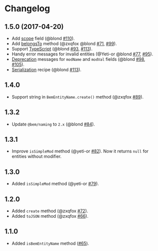 Changelog
=========

1.5.0 (2017-04-20)
------------------

* Add [scope](./README.md#scope) field (@blond [#110]).
* Add [belongsTo](./README.md#belongstoentityname) method (@zxqfox @blond [#71], [#99]).
* Support [TypeScript](./README.md#typescript-support) (@blond [#93], [#113]).
* Handy error messages for invalid entities (@Yeti-or @blond [#77], [#95]).
* [Deprecation](./README.md#deprecation) messages for `modName` and `modVal` fields (@blond [#98], [#105]).
* [Serialization](./README.md#serialization) recipe (@blond [#113]).

[#113]: https://github.com/bem-sdk/bem-entity-name/pull/113
[#110]: https://github.com/bem-sdk/bem-entity-name/pull/110
[#105]: https://github.com/bem-sdk/bem-entity-name/pull/105
[#99]: https://github.com/bem-sdk/bem-entity-name/pull/99
[#98]: https://github.com/bem-sdk/bem-entity-name/pull/98
[#95]: https://github.com/bem-sdk/bem-entity-name/pull/95
[#93]: https://github.com/bem-sdk/bem-entity-name/pull/93
[#77]: https://github.com/bem-sdk/bem-entity-name/pull/77
[#71]: https://github.com/bem-sdk/bem-entity-name/pull/71

1.4.0
-----

* Support string in `BemEntityName.create()` method (@zxqfox [#89]).

[#89]: https://github.com/bem-sdk/bem-entity-name/pull/89

1.3.2
-----

* Update `@bem/naming` to `2.x` (@blond [#84]).

[#84]: https://github.com/bem-sdk/bem-entity-name/pull/84

1.3.1
-----

* Improve `isSimpleMod` method (@yeti-or [#82]).
Now it returns `null` for entities without modifier.

[#82]: https://github.com/bem-sdk/bem-entity-name/pull/82

1.3.0
-----

* Added `isSimpleMod` method (@yeti-or [#79]).

[#79]: https://github.com/bem-sdk/bem-entity-name/pull/79

1.2.0
-----

* Added `create` method (@zxqfox [#72]).
* Added `toJSON` method (@zxqfox [#66]).

[#72]: https://github.com/bem-sdk/bem-entity-name/pull/72
[#66]: https://github.com/bem-sdk/bem-entity-name/pull/66

1.1.0
-----

* Added `isBemEntityName` method ([#65]).

[#65]: https://github.com/bem-sdk/bem-entity-name/pull/65
